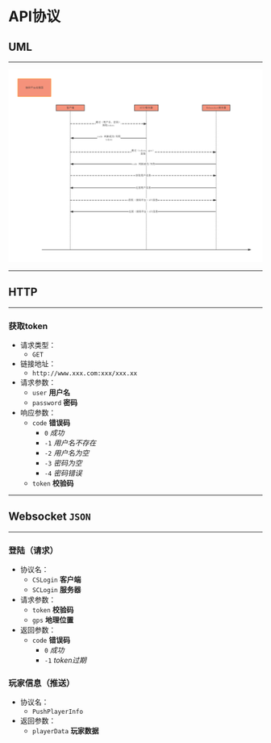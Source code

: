 # API协议

## UML

---

![时序图](https://raw.githubusercontent.com/ougato/ougato.github.res/master/2019-04-08-SMSDoc/SMS_UML.png)

---

## HTTP

---

### 获取token

* 请求类型：
    + `GET`
* 链接地址：
    + `http://www.xxx.com:xxx/xxx.xx`
* 请求参数：
    + `user` **用户名**
    + `password` **密码**
* 响应参数：
    + `code` **错误码**
        - `0` *成功*
        - `-1` *用户名不存在*
        - `-2` *用户名为空*
        - `-3` *密码为空*
        - `-4` *密码错误*
    + `token` **校验码**
 
---

## Websocket `JSON`

---

### 登陆（请求）

* 协议名：
    + `CSLogin` **客户端**
    + `SCLogin` **服务器**
* 请求参数：
    + `token` **校验码**
    + `gps` **地理位置**
* 返回参数：
    + `code` **错误码**
        - `0` *成功*
        - `-1` *token过期*

### 玩家信息（推送）

* 协议名：
    + `PushPlayerInfo`
* 返回参数：
    + `playerData` **玩家数据**
    